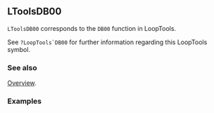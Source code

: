 ## LToolsDB00

`LToolsDB00` corresponds to the `DB00` function in LoopTools.

See ``?LoopTools`DB00`` for further information regarding this LoopTools symbol.

### See also

[Overview](Extra/FeynHelpers.md).

### Examples